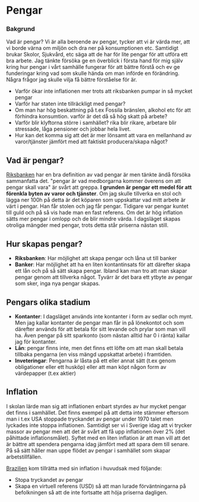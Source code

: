 
# Pengar
### Bakgrund
Vad är pengar? Vi är alla beroende av pengar, tycker att vi är värda mer, att vi borde värna om miljön och dra ner på konsumptionen etc. Samtidigt brukar Skolor, Sjukvård, etc säga att de har för lite pengar för att utföra ett bra arbete.
Jag tänkte försöka ge en överblick i första hand för mig själv kring hur pengar i vårt samhälle fungerar för att bättre förstå och ev ge funderingar kring vad som skulle hända om man införde en förändring.
Några frågor jag skulle vilja få bättre förståelse för är.
- Varför ökar inte inflationen mer trots att riksbanken pumpar in så mycket pengar
- Varför har staten inte tillräckligt med pengar?
- Om man har hög beskattning på t.ex Fossila bränslen, alkohol etc för att förhindra konsumtion. varför är det då så hög skatt på arbete?
- Varför blir klyftorna större i samhället? rika blir rikare, arbetare blir stressade, låga pensioner och jobbar hela livet.
- Hur kan det komma sig att det är mer lönsamt att vara en mellanhand av varor/tjänster jämfört med att faktiskt producera/skapa något?

## Vad är pengar?
[Riksbanken](https://www.riksbank.se/sv/betalningar--kontanter/sa-fungerar-en-betalning/vad-ar-pengar/) har en bra definition av vad pengar är men tänkte ändå försöka sammanfatta det.
"pengar är vad medborgarna kommer överens om att pengar skall vara" är svårt att greppa. **I grunden är pengar ett medel för att förenkla byten av varor och tjänster**. Om jag skulle tillverka en stol och lägga ner 100h på detta är det köparen som uppskattar vad mitt arbete är värt i pengar. Han får stolen och jag får pengar. Tidigare var pengar kuntet till guld och på så vis hade man en fast referens. Om det är hög inflation sätts mer pengar i omlopp och de blir mindre värda.
I dagsläget skapas otroliga mängder med pengar, trots detta står priserna nästan still.

## Hur skapas pengar?
- **Riksbanken**: Har möjlighet att skapa pengar och låna ut till banker
- **Banker**: Har möjlighet att ha en liten kontantinsats för att därefter skapa ett lån och på så sätt skapa pengar.
Ibland kan man tro att man skapar pengar genom att tillverka något. Tyvärr är det bara ett ytbyte av pengar som sker, inga nya pengar skapas.

## Pengars olika stadium
- **Kontanter**: I dagsläget används inte kontanter i form av sedlar och mynt. Men jag kallar kontanter de pengar man får in på lönekontot och som därefter används för att betala för sitt levande och prylar som man vill ha. Även pengar på sitt sparkonto (som nästan alltid har 0 i ränta) kallar jag för kontanter.
- **Lån**: pengar finns inte, men det finns ett löfte om att man skall betala tillbaka pengarna (en viss mängd uppskattat arbete) i framtiden.
- **Inveteringar**: Pengarna är låsta på ett eller annat sätt (t.ex genom obligationer eller ett husköp) eller att man köpt någon form av värdepapper (t.ex aktier)

## Inflation
I skolan lärde man sig att inflationen enbart styrdes av hur mycket pengar det finns i samhället. Det finns exempel på att detta inte stämmer eftersom man i t.ex USA stoppade tryckandet av pengar under 1970 talet men lyckades inte stoppa inflationen. Samtidigt ser vi i Sverige idag att vi trycker massor av pengar men att det är svårt att få upp inflationen över 2% (det påhittade inflationsmålet). Syftet med en liten inflation är att man vill att det är bättre att spendera pengarna idag jämfört med att spara dem till senare. På så sätt håller man uppe flödet av pengar i samhället som skapar arbetstillfällen.

[Brazilien](https://www.npr.org/sections/money/2015/12/02/458222801/episode-216-how-four-drinking-buddies-saved-brazil) kom tillrätta med sin inflation i huvudsak med följande: 
- Stopa tryckandet av pengar
- Skapa en virtuell referens (USD) så att man lurade förväntningarna på befolkningen så att de inte fortsatte att höja priserna dagligen.


